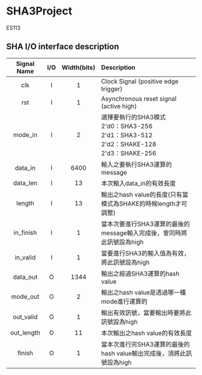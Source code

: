 # SHA3Project
ES113
## SHA I/O interface description
| Signal Name | I/O | Width(bits) | Description |
| :--------: | :--------: | :--------: | :-------- |
| clk     | I     | 1     | Clock Signal (positive edge trigger)     |
| rst     | I     | 1     | Asynchronous reset signal (active high)     |
| mode_in     | I     | 2     | 選擇要執行的SHA3模式<br>2'd0：SHA3-256<br>2'd1：SHA3-512<br>2'd2：SHAKE-128<br>2'd3：SHAKE-256     |
| data_in     | I     | 6400     | 輸入之要執行SHA3運算的message     |
| data_len     | I     | 13     | 本次輸入data_in的有效長度     |
| length     | I     | 13     | 輸出之hash value的長度(只有當模式為SHAKE的時候length才可調整)|
| in_finish     | I     | 1     | 當本次要進行SHA3運算的最後的message輸入完成後，會同時將此訊號設為high     |
| in_valid     | I     | 1     | 當要進行SHA3的輸入值為有效，將此訊號設為high     |
| data_out     | O     | 1344     | 輸出之經過SHA3運算的hash value     |
| mode_out     | O     | 2     | 輸出之hash value是透過哪一種mode進行運算的     |
| out_valid     | O     | 1     | 輸出有效訊號，當要輸出時要將此訊號設為high     |
| out_length     | O     | 11     | 本次輸出之hash value的有效長度     |
| finish     | O     | 1     | 當本次進行完SHA3運算的最後的hash value輸出完成後，須將此訊號設為high     |
